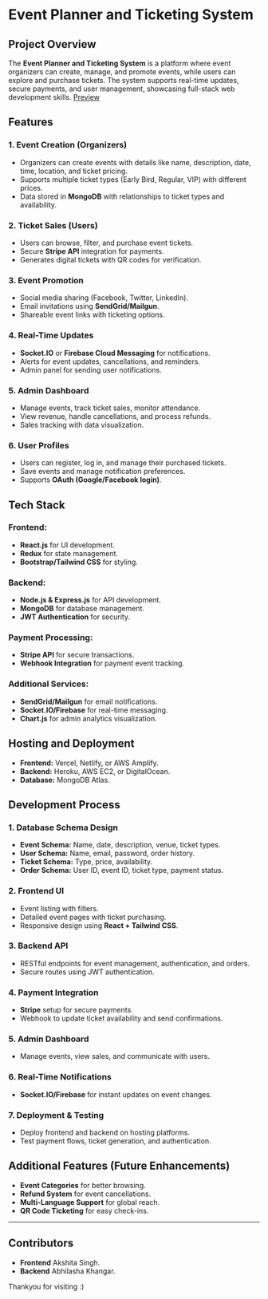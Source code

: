# Event Planner and Ticketing System

## Project Overview
The **Event Planner and Ticketing System** is a platform where event organizers can create, manage, and promote events, while users can explore and purchase tickets. The system supports real-time updates, secure payments, and user management, showcasing full-stack web development skills.
[Preview](https://github.com/akshita-singh-2808/Momento/blob/cafe937bde63de6849d3c1c60d24e5713a8d4032/Screen%20Recording%202025-03-26%20002315.mp4)


## Features
### 1. Event Creation (Organizers)
- Organizers can create events with details like name, description, date, time, location, and ticket pricing.
- Supports multiple ticket types (Early Bird, Regular, VIP) with different prices.
- Data stored in **MongoDB** with relationships to ticket types and availability.

### 2. Ticket Sales (Users)
- Users can browse, filter, and purchase event tickets.
- Secure **Stripe API** integration for payments.
- Generates digital tickets with QR codes for verification.

### 3. Event Promotion
- Social media sharing (Facebook, Twitter, LinkedIn).
- Email invitations using **SendGrid/Mailgun**.
- Shareable event links with ticketing options.

### 4. Real-Time Updates
- **Socket.IO** or **Firebase Cloud Messaging** for notifications.
- Alerts for event updates, cancellations, and reminders.
- Admin panel for sending user notifications.

### 5. Admin Dashboard
- Manage events, track ticket sales, monitor attendance.
- View revenue, handle cancellations, and process refunds.
- Sales tracking with data visualization.

### 6. User Profiles
- Users can register, log in, and manage their purchased tickets.
- Save events and manage notification preferences.
- Supports **OAuth (Google/Facebook login)**.

## Tech Stack
### Frontend:
- **React.js** for UI development.
- **Redux** for state management.
- **Bootstrap/Tailwind CSS** for styling.

### Backend:
- **Node.js & Express.js** for API development.
- **MongoDB** for database management.
- **JWT Authentication** for security.

### Payment Processing:
- **Stripe API** for secure transactions.
- **Webhook Integration** for payment event tracking.

### Additional Services:
- **SendGrid/Mailgun** for email notifications.
- **Socket.IO/Firebase** for real-time messaging.
- **Chart.js** for admin analytics visualization.

## Hosting and Deployment
- **Frontend:** Vercel, Netlify, or AWS Amplify.
- **Backend:** Heroku, AWS EC2, or DigitalOcean.
- **Database:** MongoDB Atlas.

## Development Process
### 1. Database Schema Design
- **Event Schema:** Name, date, description, venue, ticket types.
- **User Schema:** Name, email, password, order history.
- **Ticket Schema:** Type, price, availability.
- **Order Schema:** User ID, event ID, ticket type, payment status.

### 2. Frontend UI
- Event listing with filters.
- Detailed event pages with ticket purchasing.
- Responsive design using **React + Tailwind CSS**.

### 3. Backend API
- RESTful endpoints for event management, authentication, and orders.
- Secure routes using JWT authentication.

### 4. Payment Integration
- **Stripe** setup for secure payments.
- Webhook to update ticket availability and send confirmations.

### 5. Admin Dashboard
- Manage events, view sales, and communicate with users.

### 6. Real-Time Notifications
- **Socket.IO/Firebase** for instant updates on event changes.

### 7. Deployment & Testing
- Deploy frontend and backend on hosting platforms.
- Test payment flows, ticket generation, and authentication.

## Additional Features (Future Enhancements)
- **Event Categories** for better browsing.
- **Refund System** for event cancellations.
- **Multi-Language Support** for global reach.
- **QR Code Ticketing** for easy check-ins.

---
## Contributors
- **Frontend** Akshita Singh.
- **Backend** Abhilasha Khangar.

Thankyou for visiting :)
